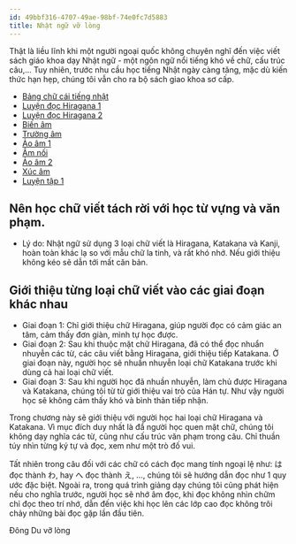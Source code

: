 ```yaml
---
id: 49bbf316-4707-49ae-98bf-74e0fc7d5883
title: Nhật ngữ vỡ lòng
---
```


<Intro>

Thật là liều lĩnh khi một người ngoại quốc không chuyên nghĩ đến việc viết sách giáo khoa dạy Nhật ngữ - một ngôn ngữ nổi tiếng khó về chữ, cấu trúc câu,... Tuy nhiên, trước nhu cầu học tiếng Nhật ngày càng tăng, mặc dù kiến thức hạn hẹp, chúng tôi vẫn cho ra bộ sách giao khoa sơ cấp.

</Intro>

<YouWillLearn isChapter={true}>

* [Bảng chữ cái tiếng nhật](/japan/beginner/alphabet)
* [Luyện đọc Hiragana 1](/japan/beginner/practice-hiragana-1)
* [Luyện đọc Hiragana 2](/japan/beginner/practice-hiragana-2)
* [Biến âm](/japan/beginner/dakuon)
* [Trường âm](/japan/beginner/chouon)
* [Ảo âm 1](/japan/beginner/youon-i)
* [Âm nối](/japan/beginner/youon-n)
* [Ảo âm 2](/japan/beginner/youon-ya-yu-yo)
* [Xúc âm](/japan/beginner/sokuon)
* [Luyện tập 1](/japan/beginner/practice-1)

</YouWillLearn>

## Nên học chữ viết tách rời với học từ vựng và văn phạm.
- Lý do: Nhật ngữ sử dụng 3 loại chữ viết là Hiragana, Katakana và Kanji, hoàn toàn khác lạ so với mẫu chữ la tinh, và rất khó nhớ. Nếu giới thiệu không kéo sẽ dẫn tới mất căn bản.

## Giới thiệu từng loại chữ viết vào các giai đoạn khác nhau
- Giai đoạn 1: Chỉ giới thiệu chữ Hiragana, giúp người đọc có cảm giác an tâm, cảm thấy đơn giàn, mình tự học được.
- Giai đoạn 2: Sau khi thuộc mặt chữ Hiragana, đã có thể đọc nhuẩn nhuyễn các từ, các câu viết bằng Hiragana, giới thiệu tiếp Katakana. Ở giai đoạn này, người học sẽ nhuần nhuyễn loại chữ Katakana trước khi dùng cả hai loại chữ viết.
- Giai đoạn 3: Sau khi người học đã nhuần nhuyễn, làm chủ được Hiragana và Katakana, chúng tôi từ từ giới thiệu vai trò của Hán tự. Như vậy người học sẽ không cảm thấy khó và bình thản tiếp nhận.


Trong chương này sẽ giới thiệu với người học hai loại chữ Hiragana và Katakana. Vì mục đích duy nhất là đẩ người học quen mặt chữ, chúng tôi không dạy nghĩa các từ, cũng như cấu trúc văn phạm trong câu. Chỉ thuần túy nhìn từng ký tự và đọc, xem như một trò đố vui.
 
Tất nhiên trong câu đối với các chữ có cách đọc mang tính ngoại lệ như: <Kanji>は</Kanji> đọc thành <Kanji>わ</Kanji>, hay <Kanji>へ</Kanji> đọc thành <Kanji>え</Kanji>, ..., chúng tôi sẽ hướng dẫn đọc như 1 quy ước đặc biệt. Ngoài ra, trong quá trình giảng dạy chúng tôi cũng phát hiện nếu cho nghĩa trước, người học sẽ nhớ âm đọc, khi đọc không nhìn chữm chỉ đọc theo trí nhớ, dẫn đến việc khi học lên các lớp cao đọc không trôi chảy những bài đọc gặp lần đầu tiên.

<Via href="http://dongdu.edu.vn">Đông Du vỡ lòng</Via>
